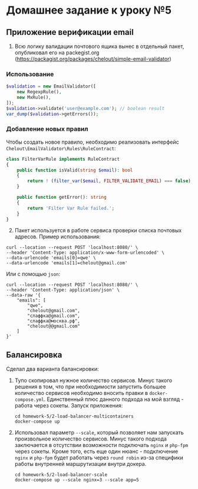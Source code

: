 # Домашнее задание к уроку №5

## Приложение верификации email
1. Всю логику валидации почтового ящика вынес в отдельный пакет, опубликовал его на packegist.org (https://packagist.org/packages/chelout/simple-email-validator)
### Использование
```php
$validation = new EmailValidator([
    new RegexpRule(),
    new MxRule(),
]);
$validation->validate('user@example.com'); // boolean result
var_dump($validation->getErrors());
```

### Добавление новых правил
Чтобы создать новое правило, необходимо реализовать интерфейс `Chelout\EmailValidator\Rules\RuleContract`:

```php
class FilterVarRule implements RuleContract
{
    public function isValid(string $email): bool
    {
        return ! (filter_var($email, FILTER_VALIDATE_EMAIL) === false);
    }

    public function getError(): string
    {
        return 'Filter Var Rule failed.';
    }
}
```

2. Пакет используется в работе сервиса проверки списка почтовых адресов. Пример использования:
```shell
curl --location --request POST 'localhost:8080/' \
--header 'Content-Type: application/x-www-form-urlencoded' \
--data-urlencode 'emails[0]=qwe' \
--data-urlencode 'emails[1]=chelout@gmail.com'
```

Или с помощью `json`:
```shell
curl --location --request POST 'localhost:8080/' \
--header 'Content-Type: application/json' \
--data-raw '{
    "emails": [
        "qwe",
        "chelout@gmail.com",
        "слаффка@gmail.com",
        "слаффка@москва.рф",
        "chelout@@gmail.com"
    ]
}'
```

## Балансировка

Сделал два варианта балансировки:
1. Тупо скопировал нужное количество сервисов. Минус такого решения в том, что при необходимости запустить большее количество сервисов необходимо вносить правки в `docker-compose.yml`. Единственный плюс данного подхода на мой взгляд - работа через сокеты.
    Запуск приложения:
    ```
    cd homework-5/2-load-balancer-multicontainers
    docker-compose up
    ```
2. Использовал параметр `--scale`, который позволяет нам запускать произвольное количество сервисов. Минус такого подхода заключается в отсутствии возможности подключать `nginx` и `php-fpm` через сокеты. Кроме того, есть еще один нюанс - подключение `nginx` и `php-fpm` будет работать через `round robin` из-за специфики работы внутренней маршрутизации внутри докера.  
    ```
    cd homework-5/2-load-balancer-scale
    docker-compose up --scale nginx=3 --scale app=5
    ```
